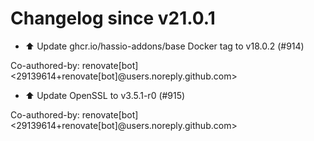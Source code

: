 # Changelog since v21.0.1
- ⬆️ Update ghcr.io/hassio-addons/base Docker tag to v18.0.2 (#914)

Co-authored-by: renovate[bot] <29139614+renovate[bot]@users.noreply.github.com> 
- ⬆️ Update OpenSSL to v3.5.1-r0 (#915)

Co-authored-by: renovate[bot] <29139614+renovate[bot]@users.noreply.github.com> 
